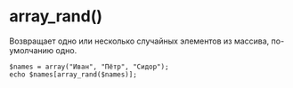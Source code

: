 # array_rand()
Возвращает одно или несколько случайных элементов из массива, по-умолчанию одно.

    $names = array("Иван", "Пётр", "Сидор");
    echo $names[array_rand($names)];
